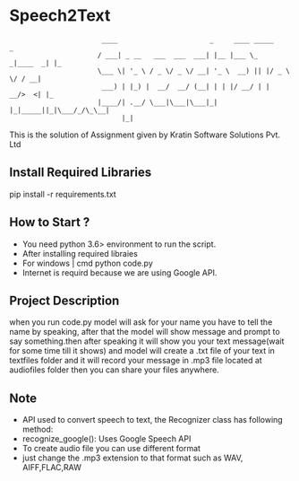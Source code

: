 # Speech2Text

                           ____                       _     ____ _____         _   
                          / ___| _ __   ___  ___  ___| |__ |___ \_   _|____  _| |_ 
                          \___ \| '_ \ / _ \/ _ \/ __| '_ \  __) || |/ _ \ \/ / __|
                           ___) | |_) |  __/  __/ (__| | | |/ __/ | |  __/>  <| |_ 
                          |____/| .__/ \___|\___|\___|_| |_|_____||_|\___/_/\_\__|
                                |_|                                                

This is the solution of Assignment given by Kratin Software Solutions Pvt. Ltd

<h2>Install Required Libraries</h2>

pip install -r requirements.txt

<h2>How to Start ?</h2>
<ul>
<li>You need python 3.6> environment to run the script.</li>
<li>After installing required libraies</li>
<li>For windows | cmd python code.py</li>
<li>Internet is requird because we are using Google API.</li></ul>

<h2>Project Description</h2>
<p> when you run code.py model will ask for your name you have to tell the name by speaking, after that the model will show message and prompt to say something.then after speaking it will show you your text message(wait for some time till it shows) and model will create a .txt file of your text in textfiles folder and it will record your message in .mp3 file located at audiofiles folder then you can share your files anywhere.</p>

<h2>Note</h2>
<ul>
  <li>API used to convert speech to text, the Recognizer class has following method:</li>

<li>recognize_google(): Uses Google Speech API</li>
<li>To create audio file you can use different format</li>   
<li>just change the .mp3 extension to that format such as WAV, AIFF,FLAC,RAW</li>
</ul>

